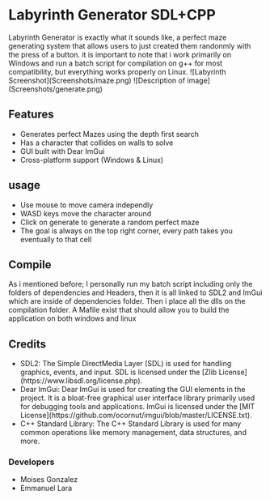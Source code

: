 <h1><b>Labyrinth Generator SDL+CPP</b></h1>
        Labyrinth Generator is exactly what it sounds like, a perfect maze generating system that allows users to just created them randonmly with the press of a button. it is important to note that i work primarily on Windows and run a batch script for compilation on g++ for most compatibility, but everything works properly on Linux.
        ![Labyrinth Screenshot](Screenshots/maze.png)
        ![Description of image](Screenshots/generate.png)

<b><h2> Features </h2></b>
        <ul>
                <li> Generates perfect Mazes using the depth first search </li>
                <li> Has a character that collides on walls to solve </li>
                <li> GUI built with Dear ImGui </li>
                <li> Cross-platform support (Windows & Linux) </li>
        </ul>

<h2><b> usage </b></h2>
        <ul>
                <li> Use mouse to move camera independly </li>
                <li> WASD keys move the character around </li>
                <li> Click on generate to generate a random perfect maze </li>
                <li> The goal is always on the top right corner, every path takes you eventually to that cell </li>
        </ul>

<h2><b> </b></h2>

<b><h2>Compile</h2></b>
        As i mentioned before; I personally run my batch script including only the folders of dependencies and Headers, then it is all linked to SDL2 and ImGui which are inside of dependencies folder. Then i place all the dlls on the compilation folder. A Mafile exist that should allow you to build the application on both windows and linux

<h2>Credits</h2>
        <ul>
                <li> SDL2: The Simple DirectMedia Layer (SDL) is used for handling graphics, events, and input. SDL is licensed under the [Zlib License](https://www.libsdl.org/license.php). </li>
                <li> Dear ImGui: Dear ImGui is used for creating the GUI elements in the project. It is a bloat-free graphical user interface library primarily used for debugging tools and applications. ImGui is licensed under the [MIT License](https://github.com/ocornut/imgui/blob/master/LICENSE.txt). </li>
                <li> C++ Standard Library: The C++ Standard Library is used for many common operations like memory management, data structures, and more. </li>
        </ul>
        <h3> Developers </h3>
        <ul>
                <li> Moises Gonzalez </li>
                <li> Emmanuel Lara </li>
        </ul>
